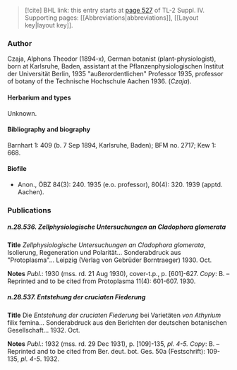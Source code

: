 > [!cite] BHL link: this entry starts at [page 527](https://www.biodiversitylibrary.org/item/103860#page/537/mode/1up) of TL-2 Suppl. IV.
> Supporting pages: [[Abbreviations|abbreviations]], [[Layout key|layout key]].

### Author

Czaja, Alphons Theodor (1894-x), German botanist (plant-physiologist), born at Karlsruhe, Baden, assistant at the Pflanzenphysiologischen Institut der Universität Berlin, 1935 "außerordentlichen" Professor 1935, professor of botany of the Technische Hochschule Aachen 1936. (*Czaja*).

#### Herbarium and types

Unknown.

#### Bibliography and biography

Barnhart 1: 409 (b. 7 Sep 1894, Karlsruhe, Baden); BFM no. 2717; Kew 1: 668.

#### Biofile

- Anon., ÖBZ 84(3): 240. 1935 (e.o. professor), 80(4): 320. 1939 (apptd. Aachen).

### Publications

##### n.28.536. Zellphysiologische Untersuchungen an Cladophora glomerata

**Title**
*Zellphysiologische Untersuchungen an Cladophora glomerata*, Isolierung, Regeneration und Polarität... Sonderabdruck aus "Protoplasma"... Leipzig (Verlag von Gebrüder Borntraeger) 1930. Oct.

**Notes**
*Publ*.: 1930 (mss. rd. 21 Aug 1930), cover-t.p., p. \[601\]-627. *Copy*: B. – Reprinted and to be cited from Protoplasma 11(4): 601-607. 1930.

##### n.28.537. Entstehung der cruciaten Fiederung

**Title**
Die *Entstehung der cruciaten Fiederung* bei Varietäten *von Athyrium* filix femina... Sonderabdruck aus den Berichten der deutschen botanischen Gesellschaft... 1932. Oct.

**Notes**
*Publ*.: 1932 (mss. rd. 29 Dec 1931), p. \[109\]-135, *pl. 4-5. Copy*: B. – Reprinted and to be cited from Ber. deut. bot. Ges. 50a (Festschrift): 109-135, *pl. 4-5*. 1932.

